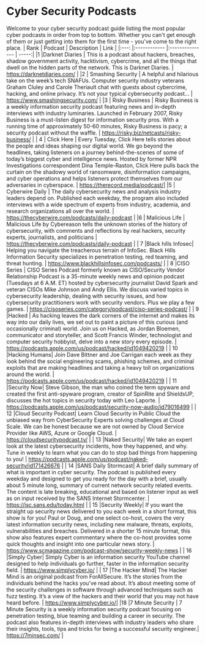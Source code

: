 # Cyber Security Podcasts
Welcome to your cyber security podcast guide listing the most popular cyber podcasts in order from top to bottom. Whether you can't get enough of them or just getting into them for the first time - you've come to the right place.
| Rank | Podcast       | Description     | Link |
|:---: |:------------ |:--------------- | -----:|
|1 |Darknet Diaries    | This is a podcast about hackers, breaches, shadow government activity, hacktivism, cybercrime, and all the things that dwell on the hidden parts of the network. This is Darknet Diaries. | https://darknetdiaries.com/ |
|2 | Smashing Security     | A helpful and hilarious take on the week’s tech SNAFUs. Computer security industry veterans Graham Cluley and Carole Theriault chat with guests about cybercrime, hacking, and online privacy. It’s not your typical cybersecurity podcast…        |   https://www.smashingsecurity.com/ |
|3 | Risky Business | Risky Business is a weekly information security podcast featuring news and in-depth interviews with industry luminaries. Launched in February 2007, Risky Business is a must-listen digest for information security pros. With a running time of approximately 50-60 minutes, Risky Business is pacy; a security podcast without the waffle.        |    https://risky.biz/netcasts/risky-business/ |
| 4 | Click Here | Every Tuesday, Click Here tells stories about the people and ideas shaping our digital world. We go beyond the headlines, taking listeners on a journey behind-the-scenes of some of today’s biggest cyber and intelligence news. Hosted by former NPR Investigations correspondent Dina Temple-Raston, Click Here pulls back the curtain on the shadowy world of ransomware, disinformation campaigns, and cyber operations and helps listeners protect themselves from our adversaries in cyberspace.      |    https://therecord.media/podcast/|
|5 | Cyberwire Daily | The daily cybersecurity news and analysis industry leaders depend on. Published each weekday, the program also included interviews with a wide spectrum of experts from industry, academia, and research organizations all over the world.   |   https://thecyberwire.com/podcasts/daily-podcast |
|6 | Malicious Life | Malicious Life by Cybereason tells the unknown stories of the history of cybersecurity, with comments and reflections by real hackers, security experts, journalists, and politicians  |   https://thecyberwire.com/podcasts/daily-podcast |
| 7 |Black hills Infosec| Helping you navigate the treacherous terrain of InfoSec. Black Hills Information Security specializes in penetration testing, red teaming, and threat hunting.  |   https://www.blackhillsinfosec.com/podcasts/ |
| 8 |CISO Series | CISO Series Podcast formerly known as CISO/Security Vendor Relationship Podcast is a 35-minute weekly news and opinion podcast (Tuesdays at 6 A.M. ET) hosted by cybersecurity journalist David Spark and veteran CISOs Mike Johnson and Andy Ellis. We discuss varied topics in cybersecurity leadership, dealing with security issues, and how cybersecurity practitioners work with security vendors. Plus we play a few games.  |   https://cisoseries.com/category/podcast/ciso-series-podcast/ |
| 9 |Hacked | As hacking leaves the dark corners of the internet and makes its way into our daily lives, we set out to paint a picture of this curious (and occasionally criminal) world. Join us on Hacked, as Jordan Bloemen, communicator and storyteller, and Scott Francis Winder, technologist and computer security hobbyist, delve into a new story every episode.  |   https://podcasts.apple.com/us/podcast/hacked/id1049420219 |
| 10 |Hacking Humans| Join Dave Bittner and Joe Carrigan each week as they look behind the social engineering scams, phishing schemes, and criminal exploits that are making headlines and taking a heavy toll on organizations around the world.  |   https://podcasts.apple.com/us/podcast/hacked/id1049420219 |
| 11 |Security Now| Steve Gibson, the man who coined the term spyware and created the first anti-spyware program, creator of SpinRite and ShieldsUP, discusses the hot topics in security today with Leo Laporte.  |   https://podcasts.apple.com/us/podcast/security-now-audio/id79016499 |
| 12 |Cloud Security Podcast| Learn Cloud Security in Public Cloud the unbiased way from CyberSecurity Experts solving challenges at Cloud Scale. We can be honest because we are not owned by Cloud Service Provider like AWS, Azure or Google Cloud.  |   https://cloudsecuritypodcast.tv/ |
| 13 |Naked Security| We take an expert look at the latest cybersecurity incidents, how they happened, and why. Tune in weekly to learn what you can do to stop bad things from happening to you!  |   https://podcasts.apple.com/us/podcast/naked-security/id171426676 |
| 14 |SANS Daily Stormcast| A brief daily summary of what is important in cyber security. The podcast is published every weekday and designed to get you ready for the day with a brief, usually about 5 minute long, summary of current network security related events. The content is late breaking, educational and based on listener input as well as on input received by the SANS Internet Stormcenter.  |   https://isc.sans.edu/today.html |
| 15 |Security Weekly| If you want the straight up security news delivered to you each week in a short format, this show is for you! Paul or Doug, and one select co-host, covers the very latest information security news, including new malware, threats, exploits, vulnerabilities and breaches. Delivered in a shorter 15 minute format, this show also features expert commentary where the co-host provides some quick thoughts and insight into one particular news story.   |   https://www.scmagazine.com/podcast-show/security-weekly-news |
| 16 |Simply Cyber| Simply Cyber is an information security YouTube channel designed to help individuals go further, faster in the information security field.   |   https://www.simplycyber.io/ |
| 17 |The Hacker Mind| The Hacker Mind is an original podcast from ForAllSecure. It’s the stories from the individuals behind the hacks you’ve read about. It’s about meeting some of the security challenges in software through advanced techniques such as fuzz testing. It’s a view of the hackers and their world that you may not have heard before.  |  https://www.simplycyber.io/|
|18 |7 Minute Security    | 7 Minute Security is a weekly information security podcast focusing on penetration testing, blue teaming and building a career in security. The podcast also features in-depth interviews with industry leaders who share their insights, tools, tips and tricks for being a successful security engineer.|	https://7minsec.com/ |

